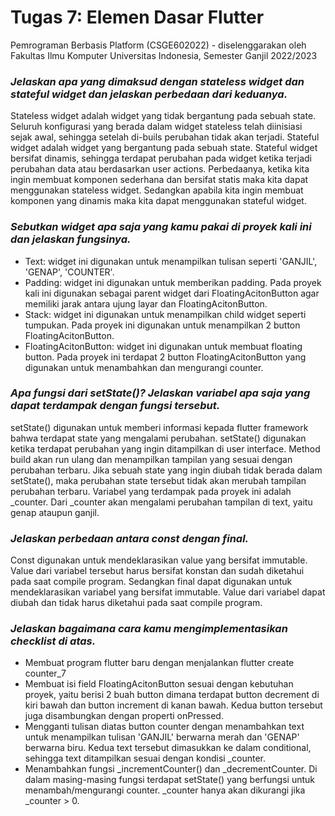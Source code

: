# Tugas 7: Elemen Dasar Flutter
Pemrograman Berbasis Platform (CSGE602022) - diselenggarakan oleh Fakultas Ilmu Komputer Universitas Indonesia, Semester Ganjil 2022/2023

### *Jelaskan apa yang dimaksud dengan stateless widget dan stateful widget dan jelaskan perbedaan dari keduanya.*
Stateless widget adalah widget yang tidak bergantung pada sebuah state. Seluruh konfigurasi yang berada dalam widget stateless telah diinisiasi sejak awal, sehingga setelah di-buils perubahan tidak akan terjadi. 
Stateful widget adalah widget yang bergantung pada sebuah state. Stateful widget bersifat dinamis, sehingga terdapat perubahan pada widget ketika terjadi perubahan data atau berdasarkan user actions. 
Perbedaanya, ketika kita ingin membuat komponen sederhana dan bersifat statis maka kita dapat menggunakan stateless widget. Sedangkan apabila kita ingin membuat komponen yang dinamis maka kita dapat menggunakan stateful widget. 

### *Sebutkan widget apa saja yang kamu pakai di proyek kali ini dan jelaskan fungsinya.*
- Text: widget ini digunakan untuk menampilkan tulisan seperti 'GANJIL', 'GENAP', 'COUNTER'.
- Padding: widget ini digunakan untuk memberikan padding. Pada proyek kali ini digunakan sebagai parent widget dari FloatingAcitonButton agar memiliki jarak antara ujung layar dan FloatingAcitonButton.
- Stack: widget ini digunakan untuk menampilkan child widget seperti tumpukan. Pada proyek ini digunakan untuk menampilkan 2 button FloatingAcitonButton. 
- FloatingAcitonButton: widget ini digunakan untuk membuat floating button. Pada proyek ini terdapat 2 button FloatingAcitonButton yang digunakan untuk menambahkan dan mengurangi counter. 

### *Apa fungsi dari setState()? Jelaskan variabel apa saja yang dapat terdampak dengan fungsi tersebut.*
setState() digunakan untuk memberi informasi kepada flutter framework bahwa terdapat state yang mengalami perubahan. setState() digunakan ketika terdapat perubahan yang ingin ditampilkan di user interface. Method build akan run ulang dan menampilkan tampilan yang sesuai dengan perubahan terbaru. Jika sebuah state yang ingin diubah tidak berada dalam setState(), maka perubahan state tersebut tidak akan merubah tampilan perubahan terbaru. 
Variabel yang terdampak pada proyek ini adalah _counter. Dari _counter akan mengalami perubahan tampilan di text, yaitu genap ataupun ganjil. 

### *Jelaskan perbedaan antara const dengan final.*
Const digunakan untuk mendeklarasikan value yang bersifat immutable. Value dari variabel tersebut harus bersifat konstan dan sudah diketahui pada saat compile program. Sedangkan final dapat digunakan untuk mendeklarasikan variabel yang bersifat immutable. Value dari variabel dapat diubah dan tidak harus diketahui pada saat compile program.

### *Jelaskan bagaimana cara kamu mengimplementasikan checklist di atas.*
- Membuat program flutter baru dengan menjalankan flutter create counter_7
- Membuat isi field FloatingAcitonButton sesuai dengan kebutuhan proyek, yaitu berisi 2 buah button dimana terdapat button decrement di kiri bawah dan button increment di kanan bawah. Kedua button tersebut juga disambungkan dengan properti onPressed.
- Mengganti tulisan diatas button counter dengan menambahkan text untuk menampilkan tulisan 'GANJIL' berwarna merah dan 'GENAP' berwarna biru. Kedua text tersebut dimasukkan ke dalam conditional, sehingga text ditampilkan sesuai dengan kondisi _counter.
- Menambahkan fungsi _incrementCounter() dan _decrementCounter. Di dalam masing-masing fungsi terdapat setState() yang berfungsi untuk menambah/mengurangi counter. _counter hanya akan dikurangi jika _counter > 0.
